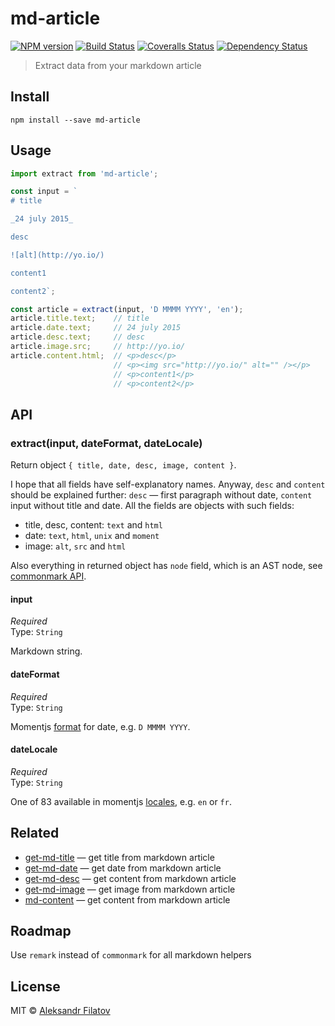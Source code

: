 # md-article

[![NPM version][npm-image]][npm-url]
[![Build Status][travis-image]][travis-url]
[![Coveralls Status][coveralls-image]][coveralls-url]
[![Dependency Status][depstat-image]][depstat-url]

> Extract data from your markdown article

## Install

    npm install --save md-article

## Usage

```js
import extract from 'md-article';

const input = `
# title

_24 july 2015_

desc

![alt](http://yo.io/)

content1

content2`;

const article = extract(input, 'D MMMM YYYY', 'en');
article.title.text;    // title
article.date.text;     // 24 july 2015
article.desc.text;     // desc
article.image.src;     // http://yo.io/
article.content.html;  // <p>desc</p>
                       // <p><img src="http://yo.io/" alt="" /></p>
                       // <p>content1</p>
                       // <p>content2</p>
```

## API

### extract(input, dateFormat, dateLocale)

Return object `{ title, date, desc, image, content }`.

I hope that all fields have self-explanatory names. Anyway, `desc` and `content` should be explained further: `desc` — first paragraph without date, `content` input without title and date.  All the fields are objects with such fields:

* title, desc, content: `text` and `html`
* date: `text`, `html`, `unix` and `moment`
* image: `alt`, `src` and `html`

Also everything in returned object has `node` field, which is an AST node, see [commonmark API][cmapi].

[cmapi]: https://github.com/jgm/commonmark.js#usage

#### input

*Required*  
Type: `String`

Markdown string.

#### dateFormat

*Required*  
Type: `String`

Momentjs [format][format] for date, e.g. `D MMMM YYYY`.

[format]: http://momentjs.com/docs/#/displaying/format/

#### dateLocale

*Required*  
Type: `String`

One of 83 available in momentjs [locales][i18n], e.g. `en` or `fr`.

[i18n]: http://momentjs.com/docs/#/i18n/

## Related

* [get-md-title][get-md-title] — get title from markdown article
* [get-md-date][get-md-date] — get date from markdown article
* [get-md-desc][get-md-desc] — get content from markdown article
* [get-md-image][get-md-image] — get image from markdown article
* [md-content][md-content] — get content from markdown article

## Roadmap

Use ```remark``` instead of ```commonmark``` for all markdown helpers

## License

MIT © [Aleksandr Filatov](https://alfilatov.com/)

[npm-url]: https://npmjs.org/package/md-article
[npm-image]: https://img.shields.io/npm/v/md-article.svg?style=flat-square

[travis-url]: https://travis-ci.org/greybax/md-article
[travis-image]: https://img.shields.io/travis/greybax/md-article/master.svg?style=flat-square

[coveralls-url]: https://coveralls.io/r/greybax/md-article
[coveralls-image]: https://img.shields.io/coveralls/greybax/md-article/master.svg?style=flat-square

[depstat-url]: https://david-dm.org/greybax/md-article
[depstat-image]: https://david-dm.org/greybax/md-article.svg?style=flat-square


[get-md-title]: https://github.com/greybax/md-title
[get-md-date]: https://github.com/greybax/get-md-date
[get-md-desc]: https://github.com/greybax/get-md-desc
[get-md-image]: https://github.com/greybax/get-md-image
[md-content]: https://github.com/greybax/get-md-content
